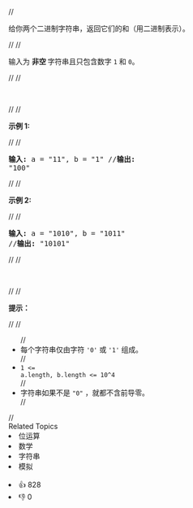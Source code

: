 //<p>给你两个二进制字符串，返回它们的和（用二进制表示）。</p>
//
//<p>输入为 <strong>非空 </strong>字符串且只包含数字&nbsp;<code>1</code>&nbsp;和&nbsp;<code>0</code>。</p>
//
//<p>&nbsp;</p>
//
//<p><strong>示例&nbsp;1:</strong></p>
//
//<pre><strong>输入:</strong> a = &quot;11&quot;, b = &quot;1&quot;
//<strong>输出:</strong> &quot;100&quot;</pre>
//
//<p><strong>示例&nbsp;2:</strong></p>
//
//<pre><strong>输入:</strong> a = &quot;1010&quot;, b = &quot;1011&quot;
//<strong>输出:</strong> &quot;10101&quot;</pre>
//
//<p>&nbsp;</p>
//
//<p><strong>提示：</strong></p>
//
//<ul>
//	<li>每个字符串仅由字符 <code>&#39;0&#39;</code> 或 <code>&#39;1&#39;</code> 组成。</li>
//	<li><code>1 &lt;= a.length, b.length &lt;= 10^4</code></li>
//	<li>字符串如果不是 <code>&quot;0&quot;</code> ，就都不含前导零。</li>
//</ul>
//<div><div>Related Topics</div><div><li>位运算</li><li>数学</li><li>字符串</li><li>模拟</li></div></div><br><div><li>👍 828</li><li>👎 0</li></div>